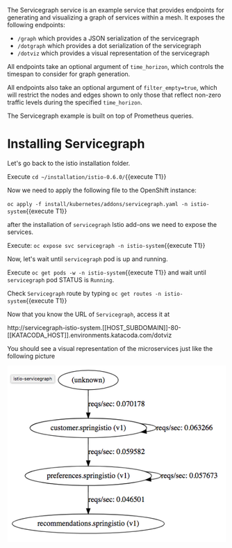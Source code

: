 The Servicegraph service is an example service that provides endpoints for generating and visualizing a graph of services within a mesh. It exposes the following endpoints:

- `/graph` which provides a JSON serialization of the servicegraph
- `/dotgraph` which provides a dot serialization of the servicegraph
- `/dotviz` which provides a visual representation of the servicegraph

All endpoints take an optional argument of `time_horizon`, which controls the timespan to consider for graph generation.

All endpoints also take an optional argument of `filter_empty=true`, which will restrict the nodes and edges shown to only those that reflect non-zero traffic levels during the specified `time_horizon`.

The Servicegraph example is built on top of Prometheus queries.

# Installing Servicegraph

Let's go back to the istio installation folder.

Execute `cd ~/installation/istio-0.6.0/`{{execute T1}}

Now we need to apply the following file to the OpenShift instance:

`oc apply -f install/kubernetes/addons/servicegraph.yaml -n istio-system`{{execute T1}}

after the installation of `servicegraph` Istio add-ons we need to expose the services.

Execute: `oc expose svc servicegraph -n istio-system`{{execute T1}}

Now, let's wait until `servicegraph` pod is up and running.

Execute `oc get pods -w -n istio-system`{{execute T1}} and wait until `servicegraph` pod STATUS is `Running`.

Check `Servicegraph` route by typing `oc get routes -n istio-system`{{execute T1}}

Now that you know the URL of `Servicegraph`, access it at  

http://servicegraph-istio-system.[[HOST_SUBDOMAIN]]-80-[[KATACODA_HOST]].environments.katacoda.com/dotviz

You should see a visual representation of the microservices just like the following picture

![](../../assets/servicemesh/monitoring/servicegraph.png)